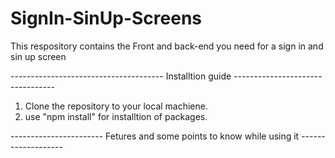 # SignIn-SinUp-Screens
This respository contains the Front and back-end you need for a sign in and sin up screen

-------------------------------------- Installtion guide ---------------------------------

  1. Clone the repository to your local machiene.
  2. use "npm install" for installtion of packages.

----------------------- Fetures and some points to know while using it -------------------
  
  
